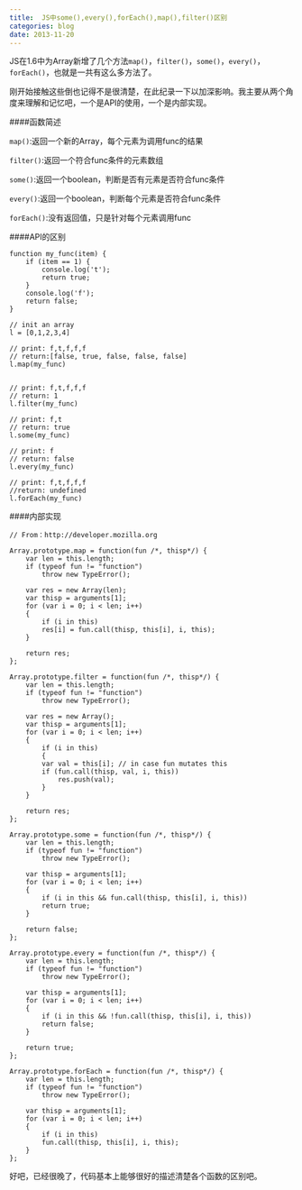 ```yaml
---
title:  JS中some(),every(),forEach(),map(),filter()区别
categories: blog
date: 2013-11-20
---
```


JS在1.6中为Array新增了几个方法`map()`，`filter()`，`some()`，`every()`，`forEach()`，也就是一共有这么多方法了。

刚开始接触这些倒也记得不是很清楚，在此纪录一下以加深影响。我主要从两个角度来理解和记忆吧，一个是API的使用，一个是内部实现。

####函数简述

`map()`:返回一个新的Array，每个元素为调用func的结果

`filter()`:返回一个符合func条件的元素数组

`some()`:返回一个boolean，判断是否有元素是否符合func条件

`every()`:返回一个boolean，判断每个元素是否符合func条件

`forEach()`:没有返回值，只是针对每个元素调用func

####API的区别

    function my_func(item) {
        if (item == 1) {
            console.log('t');
            return true;
        }
        console.log('f');
        return false;
    }

    // init an array
    l = [0,1,2,3,4]

    // print: f,t,f,f,f
    // return:[false, true, false, false, false]
    l.map(my_func)


    // print: f,t,f,f,f
    // return: 1
    l.filter(my_func)

    // print: f,t
    // return: true
    l.some(my_func)

    // print: f
    // return: false
    l.every(my_func)

    // print: f,t,f,f,f
    //return: undefined
    l.forEach(my_func)


####内部实现

    // From：http://developer.mozilla.org

    Array.prototype.map = function(fun /*, thisp*/) {
        var len = this.length;
        if (typeof fun != "function")
            throw new TypeError();

        var res = new Array(len);
        var thisp = arguments[1];
        for (var i = 0; i < len; i++)
        {
            if (i in this)
            res[i] = fun.call(thisp, this[i], i, this);
        }

        return res;
    };

    Array.prototype.filter = function(fun /*, thisp*/) {
        var len = this.length;
        if (typeof fun != "function")
            throw new TypeError();

        var res = new Array();
        var thisp = arguments[1];
        for (var i = 0; i < len; i++)
        {
            if (i in this)
            {
            var val = this[i]; // in case fun mutates this
            if (fun.call(thisp, val, i, this))
                res.push(val);
            }
        }

        return res;
    };

    Array.prototype.some = function(fun /*, thisp*/) {
        var len = this.length;
        if (typeof fun != "function")
            throw new TypeError();

        var thisp = arguments[1];
        for (var i = 0; i < len; i++)
        {
            if (i in this && fun.call(thisp, this[i], i, this))
            return true;
        }

        return false;
    };

    Array.prototype.every = function(fun /*, thisp*/) {
        var len = this.length;
        if (typeof fun != "function")
            throw new TypeError();

        var thisp = arguments[1];
        for (var i = 0; i < len; i++)
        {
            if (i in this && !fun.call(thisp, this[i], i, this))
            return false;
        }

        return true;
    };

    Array.prototype.forEach = function(fun /*, thisp*/) {
        var len = this.length;
        if (typeof fun != "function")
            throw new TypeError();

        var thisp = arguments[1];
        for (var i = 0; i < len; i++)
        {
            if (i in this)
            fun.call(thisp, this[i], i, this);
        }
    };

好吧，已经很晚了，代码基本上能够很好的描述清楚各个函数的区别吧。
